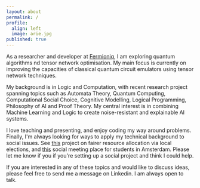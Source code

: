 ```yaml
---
layout: about
permalink: /
profile:
  align: left
  image: arie.jpg
published: true
---
```

As a researcher and developer at [Fermioniq](https://www.fermioniq.com/), I am exploring quantum algorithms nd tensor network optimisation. My main focus is currently on improving the capacities of classical quantum circuit emulators using tensor network techniques.

My background is in Logic and Computation, with recent research project spanning topics such as Automata Theory, Quantum Computing, Computational Social Choice, Cognitive Modelling, Logical Programming, Philosophy of AI and Proof Theory. My central interest is in combining Machine Learning and Logic to create noise-resistant and explainable AI systems.

I love teaching and presenting, and enjoy coding my way around problems. Finally, I'm always looking for ways to apply my technical background to social issues. See [this](https://link.springer.com/chapter/10.1007/978-3-031-20614-6_19) project on fairer resource allocation via local elections, and [this](https://vu.nl/nl/over-de-vu/meer-over/amsterdam-oase-studiecafe) social meeting place for students in Amsterdam. Please let me know if you if you're setting up a social project and think I could help.

If you are interested in any of these topics and would like to discuss ideas, please feel free to send me a message on Linkedin. I am always open to talk.